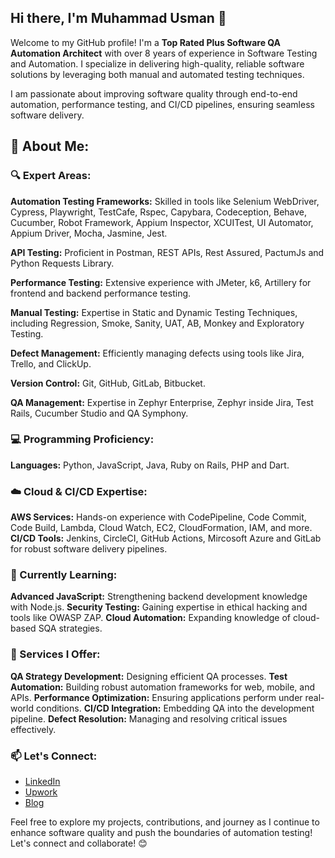 ## Hi there, I'm Muhammad Usman 👋

Welcome to my GitHub profile! I'm a **Top Rated Plus Software QA Automation Architect** with over 8 years of experience in Software Testing and Automation. I specialize in delivering high-quality, reliable software solutions by leveraging both manual and automated testing techniques.

I am passionate about improving software quality through end-to-end automation, performance testing, and CI/CD pipelines, ensuring seamless software delivery.

## 🚀 About Me:

### 🔍 Expert Areas:

**Automation Testing Frameworks:** Skilled in tools like Selenium WebDriver, Cypress, Playwright, TestCafe, Rspec, Capybara, Codeception, Behave, Cucumber, Robot Framework, Appium Inspector, XCUITest, UI Automator, Appium Driver, Mocha, Jasmine, Jest.

**API Testing:** Proficient in Postman, REST APIs, Rest Assured, PactumJs and Python Requests Library.

**Performance Testing:** Extensive experience with JMeter, k6, Artillery for frontend and backend performance testing.

**Manual Testing:** Expertise in Static and Dynamic Testing Techniques, including Regression, Smoke, Sanity, UAT, AB, Monkey and Exploratory Testing.

**Defect Management:** Efficiently managing defects using tools like Jira, Trello, and ClickUp.

**Version Control:** Git, GitHub, GitLab, Bitbucket.

**QA Management:** Expertise in Zephyr Enterprise, Zephyr inside Jira, Test Rails, Cucumber Studio and QA Symphony. 

### 💻 Programming Proficiency:

**Languages:** Python, JavaScript, Java, Ruby on Rails, PHP and Dart.

### ☁️ Cloud & CI/CD Expertise:

**AWS Services:** Hands-on experience with CodePipeline, Code Commit, Code Build, Lambda, Cloud Watch, EC2, CloudFormation, IAM, and more.
**CI/CD Tools:** Jenkins, CircleCI, GitHub Actions, Mircosoft Azure and GitLab for robust software delivery pipelines.

### 🌱 Currently Learning:

**Advanced JavaScript:** Strengthening backend development knowledge with Node.js.
**Security Testing:** Gaining expertise in ethical hacking and tools like OWASP ZAP.
**Cloud Automation:** Expanding knowledge of cloud-based SQA strategies.

### 💼 Services I Offer:

**QA Strategy Development:** Designing efficient QA processes.
**Test Automation:** Building robust automation frameworks for web, mobile, and APIs.
**Performance Optimization:** Ensuring applications perform under real-world conditions.
**CI/CD Integration:** Embedding QA into the development pipeline.
**Defect Resolution:** Managing and resolving critical issues effectively.

<!-- ## 📈 GitHub Stats:

![Your GitHub Stats](https://github-readme-stats.vercel.app/api?username=usman-sardar&show_icons=true&hide_title=true&count_private=true&hide=prs&theme=radical)  -->

### 📫 Let's Connect:

- [LinkedIn](https://www.linkedin.com/in/sdet-muhammadusman/)
- [Upwork](https://www.upwork.com/freelancers/link2muhammadusman)
- [Blog](https://medium.com/@link2muhammadusman)

Feel free to explore my projects, contributions, and journey as I continue to enhance software quality and push the boundaries of automation testing! Let's connect and collaborate! 😊
